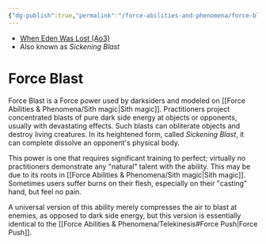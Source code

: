 ```yaml
---
{"dg-publish":true,"permalink":"/force-abilities-and-phenomena/force-blast/","tags":["dark","alter","forcepower"]}
---
```


- [When Eden Was Lost (Ao3)](https://archiveofourown.org/works/19334440/chapters/45992584)
- Also known as *Sickening Blast*
# Force Blast
Force Blast is a Force power used by darksiders and modeled on [[Force Abilities & Phenomena/Sith magic\|Sith magic]]. Practitioners project concentrated blasts of pure dark side energy at objects or opponents, usually with devastating effects. Such blasts can obliterate objects and destroy living creatures. In its heightened form, called *Sickening Blast*, it can complete dissolve an opponent's physical body. 

This power is one that requires significant training to perfect; virtually no practitioners demonstrate any "natural" talent with the ability. This may be due to its roots in [[Force Abilities & Phenomena/Sith magic\|Sith magic]]. Sometimes users suffer burns on their flesh, especially on their "casting" hand, but feel no pain. 

A universal version of this ability merely compresses the air to blast at enemies, as opposed to dark side energy, but this version is essentially identical to the [[Force Abilities & Phenomena/Telekinesis#Force Push\|Force Push]].